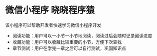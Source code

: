 ﻿# 微信小程序 晓晓程序猿

该小程序可以帮助开发者快速学习微信小程序开发

- 阅读功能：用户可以一小节一小节地阅读，阅读过后会随时记录阅读进度
- 收藏功能：用户可以收藏比较重要的小节，方便下次查找
- 章节测试：用户在学完一章之后可以自行测试，巩固知识点

